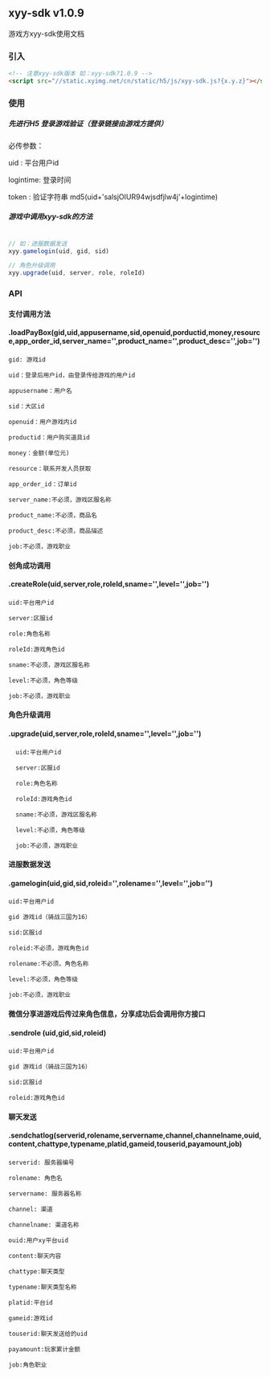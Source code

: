 ## xyy-sdk v1.0.9

游戏方xyy-sdk使用文档

### 引入
```html
<!-- 注意xyy-sdk版本 如：xyy-sdk?1.0.9 -->
<script src="//static.xyimg.net/cn/static/h5/js/xyy-sdk.js?{x.y.z}"></script>
```

### 使用
##### 先进行H5 登录游戏验证（登录链接由游戏方提供）

必传参数：

uid : 平台用户id

logintime: 登录时间

token : 验证字符串 md5(uid+'salsjOIUR94wjsdfjlw4j'+logintime)

##### 游戏中调用xyy-sdk的方法
```js

// 如：进服数据发送
xyy.gamelogin(uid, gid, sid)

// 角色升级调用
xyy.upgrade(uid, server, role, roleId)


```


### API

#### 支付调用方法

#### .loadPayBox(gid,uid,appusername,sid,openuid,porductid,money,resource,app_order_id,server_name='',product_name='',product_desc='',job='')

    gid: 游戏id

    uid：登录后用户id，由登录传给游戏的用户id

    appusername：用户名

    sid：大区id

    openuid：用户游戏内id

    productid：用户购买道具id

    money：金额(单位元)

    resource：联系开发人员获取

    app_order_id：订单id
    
    server_name:不必须，游戏区服名称
    
    product_name:不必须，商品名
    
    product_desc:不必须，商品描述
    
    job:不必须，游戏职业
    
    

#### 创角成功调用

#### .createRole(uid,server,role,roleId,sname='',level='',job='')

    uid:平台用户id

    server:区服id

    role:角色名称

    roleId:游戏角色id

    sname:不必须，游戏区服名称

    level:不必须，角色等级
    
    job:不必须，游戏职业

#### 角色升级调用

#### .upgrade(uid,server,role,roleId,sname='',level='',job='')

      uid:平台用户id

      server:区服id

      role:角色名称

      roleId:游戏角色id

      sname:不必须，游戏区服名称

      level:不必须，角色等级
      
      job:不必须，游戏职业

#### 进服数据发送

#### .gamelogin(uid,gid,sid,roleid='',rolename='',level='',job='')

    uid:平台用户id

    gid 游戏id（骑战三国为16）

    sid:区服id
    
    roleid:不必须，游戏角色id
    
    rolename:不必须，角色名称
    
    level:不必须，角色等级
    
    job:不必须，游戏职业

#### 微信分享进游戏后传过来角色信息，分享成功后会调用你方接口

#### .sendrole (uid,gid,sid,roleid) 

    uid:平台用户id

    gid 游戏id（骑战三国为16）

    sid:区服id

    roleid:游戏角色id

#### 聊天发送

#### .sendchatlog(serverid,rolename,servername,channel,channelname,ouid,content,chattype,typename,platid,gameid,touserid,payamount,job)

    serverid: 服务器编号

    rolename: 角色名

    servername: 服务器名称

    channel: 渠道

    channelname: 渠道名称

    ouid:用户xy平台uid

    content:聊天内容

    chattype:聊天类型

    typename:聊天类型名称

    platid:平台id

    gameid:游戏id

    touserid:聊天发送给的uid

    payamount:玩家累计金额

    job:角色职业

